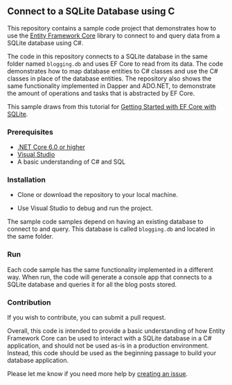## Connect to a SQLite Database using C #

This repository contains a sample code project that demonstrates how to use the [Entity Framework Core](https://docs.microsoft.com/en-us/ef/core/) library to connect to and query data from a SQLite database using C#.

The code in this repository connects to a SQLite database in the same folder named `blogging.db` and uses EF Core to read from its data. The code demonstrates how to map database entities to C# classes and use the C# classes in place of the database entities. The repository also shows the same functionality implemented in Dapper and ADO.NET, to demonstrate the amount of operations and tasks that is abstracted by EF Core.

This sample draws from this tutorial for [Getting Started with EF Core with SQLite](https://learn.microsoft.com/en-us/ef/core/get-started/overview/first-app).

### Prerequisites

- [.NET Core 6.0 or higher](https://dotnet.microsoft.com/en-us/download/dotnet/7.0)
- [Visual Studio](https://visualstudio.microsoft.com/downloads/)
- A basic understanding of C# and SQL

### Installation

- Clone or download the repository to your local machine.

- Use Visual Studio to debug and run the project.

The sample code samples depend on having an existing database to connect to and query. This database is called `blogging.db` and located in the same folder.

### Run

Each code sample has the same functionality implemented in a different way. When run, the code will generate a console app that connects to a SQLite database and queries it for all the blog posts stored.

### Contribution

If you wish to contribute, you can submit a pull request.

Overall, this code is intended to provide a basic understanding of how Entity Framework Core can be used to interact with a SQLite database in a C# application, and should not be used as-is in a production environment. Instead, this code should be used as the beginning passage to build your database application.

Please let me know if you need more help by [creating an issue](https://github.com/jcjiang/CSharp-AccessSQL-Demo/issues).
